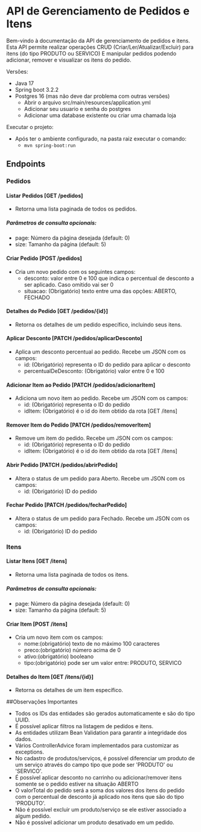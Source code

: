 # API de Gerenciamento de Pedidos e Itens

Bem-vindo à documentação da API de gerenciamento de pedidos e itens. Esta API permite realizar operações CRUD (Criar/Ler/Atualizar/Excluir) para itens (do tipo PRODUTO ou SERVICO) 
E manipular pedidos podendo adicionar, remover e visualizar os itens do pedido. 

Versões:
- Java 17
- Spring boot 3.2.2
- Postgres 16 (mas não deve dar problema com outras versões)
  - Abrir o arquivo src/main/resources/application.yml
  - Adicionar seu usuario e senha do postgres
  - Adicionar uma database existente ou criar uma chamada loja

Executar o projeto:
- Após ter o ambiente configurado, na pasta raiz executar o comando:
  - ```mvn spring-boot:run```

## Endpoints
### Pedidos
#### Listar Pedidos [GET /pedidos]
- Retorna uma lista paginada de todos os pedidos.


##### Parâmetros de consulta opcionais:
- page: Número da página desejada (default: 0)
- size: Tamanho da página (default: 5)


####  Criar Pedido [POST /pedidos]
- Cria um novo pedido com os seguintes campos:
  - desconto: valor entre 0 e 100 que indica o percentual de desconto a ser aplicado. Caso omitido vai ser 0
  - situacao: (Obrigatório) texto entre uma das opções: ABERTO, FECHADO


####  Detalhes do Pedido [GET /pedidos/{id}]
- Retorna os detalhes de um pedido específico, incluindo seus itens.


####  Aplicar Desconto [PATCH /pedidos/aplicarDesconto]
- Aplica um desconto percentual ao pedido. Recebe um JSON com os campos:
  -  id: (Obrigatório) representa o ID do pedido para aplicar o desconto
  -  percentualDeDesconto: (Obrigatório) valor entre 0 e 100


####  Adicionar Item ao Pedido [PATCH /pedidos/adicionarItem]
- Adiciona um novo item ao pedido. Recebe um JSON com os campos:
    -  id: (Obrigatório) representa o ID do pedido
    -  idItem: (Obrigatório) é o id do item obtido da rota [GET /itens]


####  Remover Item do Pedido [PATCH /pedidos/removerItem]
- Remove um item do pedido. Recebe um JSON com os campos:
    -  id: (Obrigatório) representa o ID do pedido
    -  idItem: (Obrigatório) é o id do item obtido da rota [GET /itens]


####  Abrir Pedido [PATCH /pedidos/abrirPedido]
- Altera o status de um pedido para Aberto. Recebe um JSON com os campos:
    -  id: (Obrigatório) ID do pedido


####  Fechar Pedido [PATCH /pedidos/fecharPedido]
- Altera o status de um pedido para Fechado. Recebe um JSON com os campos:  
    -  id: (Obrigatório) ID do pedido


### Itens
####  Listar Itens [GET /itens]
- Retorna uma lista paginada de todos os itens.
##### Parâmetros de consulta opcionais:
- page: Número da página desejada (default: 0)
- size: Tamanho da página (default: 5)


####  Criar Item [POST /itens]
- Cria um novo item com os campos:
  - nome:(obrigatório) texto de no máximo 100 caracteres
  - preco:(obrigatório) número acima de 0
  - ativo:(obrigatório) booleano
  - tipo:(obrigatório) pode ser um valor entre: PRODUTO, SERVICO


####  Detalhes do Item [GET /itens/{id}]
- Retorna os detalhes de um item específico.

##Observações Importantes
- Todos os IDs das entidades são gerados automaticamente e são do tipo UUID.
- É possível aplicar filtros na listagem de pedidos e itens.
- As entidades utilizam Bean Validation para garantir a integridade dos dados.
- Vários ControllerAdvice foram implementados para customizar as exceptions.
- No cadastro de produtos/serviços, é possível diferenciar um produto de um serviço através do campo tipo que pode ser 'PRODUTO' ou 'SERVICO'.
- É possível aplicar desconto no carrinho ou adicionar/remover itens somente se o pedido estiver na situação ABERTO
- O valorTotal do pedido será a soma dos valores dos itens do pedido com o percentual de desconto já aplicado nos itens que são do tipo 'PRODUTO'.
- Não é possível excluir um produto/serviço se ele estiver associado a algum pedido.
- Não é possível adicionar um produto desativado em um pedido.
